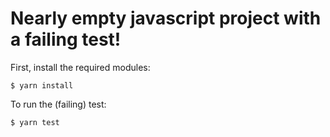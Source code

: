 Nearly empty javascript project with a failing test!
===

First, install the required modules:

```
$ yarn install
```

To run the (failing) test:

```
$ yarn test
```